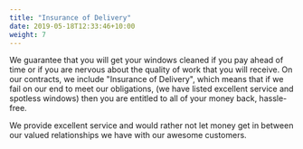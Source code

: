 ```yaml
---
title: "Insurance of Delivery"
date: 2019-05-18T12:33:46+10:00
weight: 7
---
```


We guarantee that you will get your windows cleaned if you pay ahead of time or if you are nervous about the quality of work that you will receive. On our contracts, we include "Insurance of Delivery", which means that if we fail on our end to meet our obligations, (we have listed excellent service and spotless windows) then you are entitled to all of your money back, hassle-free.

We provide excellent service and would rather not let money get in between our valued relationships we have with our awesome customers.

